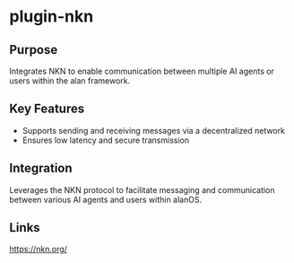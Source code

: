# plugin-nkn

## Purpose

Integrates NKN to enable communication between multiple AI agents or users within the alan framework.

## Key Features

- Supports sending and receiving messages via a decentralized network
- Ensures low latency and secure transmission

## Integration

Leverages the NKN protocol to facilitate messaging and communication between various AI agents and users within alanOS.

## Links

https://nkn.org/
